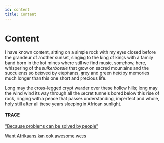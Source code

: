 ```yaml
---
id: content
title: Content
---
```


# Content

I have known content,
sitting on a simple rock
with my eyes closed before
the grandeur of another sunset,
singing to the king of kings
with a family band
born in the hot mines
where still we find music,
somehow, here,
whispering of the _suikerbossie_
that grow on sacred mountains
and the succulents so beloved
by elephants, grey and green
held by memories much longer
than this one 
short and precious life.

Long may the cross-legged crypt
wander over these hollow hills;
long may the wind wind its way
through all the secret tunnels
bored below this rise of rock, 
ringing with a peace
that passes understanding,
imperfect and whole,
holy still
after all these years sleeping
in African sunlight.


#### TRACE

["Because problems can be solved by people"](https://www.youtube.com/watch?v=q9go7LF84Vk, "Ladysmith Black Mambazo")

[Want Afrikaans kan ook awesome wees](https://www.youtube.com/watch?v=Z-71zOAeBJQ "Translation missing...")